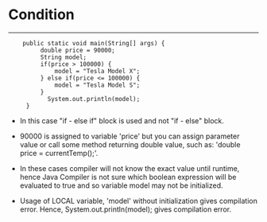 # Condition
-----------------------------------------------------------

```
    public static void main(String[] args) {
         double price = 90000;
         String model;
         if(price > 100000) {
             model = "Tesla Model X";
         } else if(price <= 100000) {
             model = "Tesla Model S";
         }
           System.out.println(model);
     }
```

* In this case "if - else if" block is used and not "if - else" block.

* 90000 is assigned to variable 'price' but you can assign parameter value or call some method returning double value, such as:
  'double price = currentTemp();'.

* In these cases compiler will not know the exact value until runtime, hence Java Compiler is not sure which boolean expression will be evaluated to true and so variable model may not be initialized.

* Usage of LOCAL variable, 'model' without initialization gives compilation error. Hence, System.out.println(model); gives compilation error.